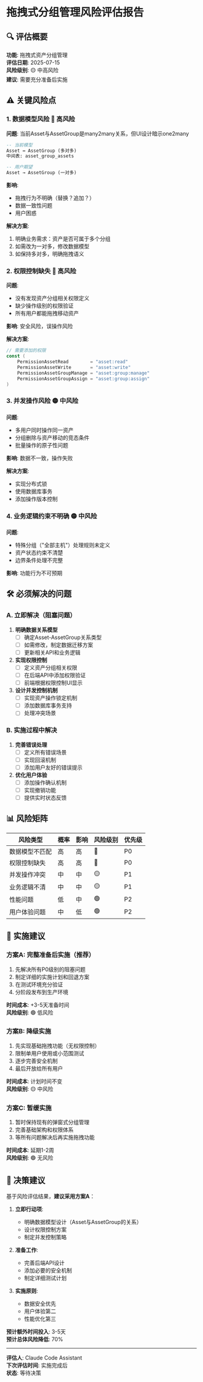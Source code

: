 # 拖拽式分组管理风险评估报告

## 🔍 评估概要

**功能**: 拖拽式资产分组管理  
**评估日期**: 2025-07-15  
**风险级别**: 🟡 中高风险  
**建议**: 需要充分准备后实施  

## ⚠️ 关键风险点

### 1. 数据模型风险 🔴 高风险

**问题**: 当前Asset与AssetGroup是many2many关系，但UI设计暗示one2many
```sql
-- 当前模型
Asset ↔ AssetGroup (多对多)
中间表: asset_group_assets

-- 用户期望
Asset → AssetGroup (一对多)
```

**影响**: 
- 拖拽行为不明确（替换？追加？）
- 数据一致性问题
- 用户困惑

**解决方案**: 
1. 明确业务需求：资产是否可属于多个分组
2. 如需改为一对多，修改数据模型
3. 如保持多对多，明确拖拽语义

### 2. 权限控制缺失 🔴 高风险

**问题**: 
- 没有发现资产分组相关权限定义
- 缺少操作级别的权限验证
- 所有用户都能拖拽移动资产

**影响**: 安全风险，误操作风险

**解决方案**: 
```go
// 需要添加的权限
const (
    PermissionAssetRead        = "asset:read"
    PermissionAssetWrite       = "asset:write"
    PermissionAssetGroupManage = "asset:group:manage"
    PermissionAssetGroupAssign = "asset:group:assign"
)
```

### 3. 并发操作风险 🟡 中风险

**问题**: 
- 多用户同时操作同一资产
- 分组删除与资产移动的竞态条件
- 批量操作的原子性问题

**影响**: 数据不一致，操作失败

**解决方案**: 
- 实现分布式锁
- 使用数据库事务
- 添加操作版本控制

### 4. 业务逻辑约束不明确 🟡 中风险

**问题**: 
- 特殊分组（"全部主机"）处理规则未定义
- 资产状态约束不清楚
- 边界条件处理不完整

**影响**: 功能行为不可预期

## 🛠️ 必须解决的问题

### A. 立即解决（阻塞问题）

1. **明确数据关系模型**
   - [ ] 确定Asset-AssetGroup关系类型
   - [ ] 如需修改，制定数据迁移方案
   - [ ] 更新相关API和业务逻辑

2. **实现权限控制**
   - [ ] 定义资产分组相关权限
   - [ ] 在后端API中添加权限验证
   - [ ] 前端根据权限控制UI显示

3. **设计并发控制机制**
   - [ ] 实现资产操作锁定机制
   - [ ] 添加数据库事务支持
   - [ ] 处理冲突场景

### B. 实施过程中解决

1. **完善错误处理**
   - [ ] 定义所有错误场景
   - [ ] 实现回滚机制
   - [ ] 添加用户友好的错误提示

2. **优化用户体验**
   - [ ] 添加操作确认机制
   - [ ] 实现撤销功能
   - [ ] 提供实时状态反馈

## 📊 风险矩阵

| 风险类型 | 概率 | 影响 | 风险级别 | 优先级 |
|---------|------|------|----------|--------|
| 数据模型不匹配 | 高 | 高 | 🔴 | P0 |
| 权限控制缺失 | 高 | 高 | 🔴 | P0 |
| 并发操作冲突 | 中 | 中 | 🟡 | P1 |
| 业务逻辑不清 | 中 | 中 | 🟡 | P1 |
| 性能问题 | 低 | 中 | 🟢 | P2 |
| 用户体验问题 | 中 | 低 | 🟢 | P2 |

## 🚦 实施建议

### 方案A: 完整准备后实施（推荐）
1. 先解决所有P0级别的阻塞问题
2. 制定详细的实施计划和回退方案
3. 在测试环境充分验证
4. 分阶段发布到生产环境

**时间成本**: +3-5天准备时间  
**风险级别**: 🟢 低风险  

### 方案B: 降级实施
1. 先实现基础拖拽功能（无权限控制）
2. 限制单用户使用或小范围测试
3. 逐步完善安全机制
4. 最后开放给所有用户

**时间成本**: 计划时间不变  
**风险级别**: 🟡 中风险  

### 方案C: 暂缓实施
1. 暂时保持现有的弹窗式分组管理
2. 完善基础架构和权限体系
3. 等所有问题解决后再实施拖拽功能

**时间成本**: 延期1-2周  
**风险级别**: 🟢 无风险  

## 🎯 决策建议

基于风险评估结果，**建议采用方案A**：

1. **立即行动项**:
   - 明确数据模型设计（Asset与AssetGroup的关系）
   - 设计权限控制方案
   - 制定并发控制策略

2. **准备工作**:
   - 完善后端API设计
   - 添加必要的安全机制
   - 制定详细测试计划

3. **实施原则**:
   - 数据安全优先
   - 用户体验第二
   - 性能优化第三

**预计额外时间投入**: 3-5天  
**预计总体风险降低**: 70%  

---

**评估人**: Claude Code Assistant  
**下次评估时间**: 实施完成后  
**状态**: 等待决策